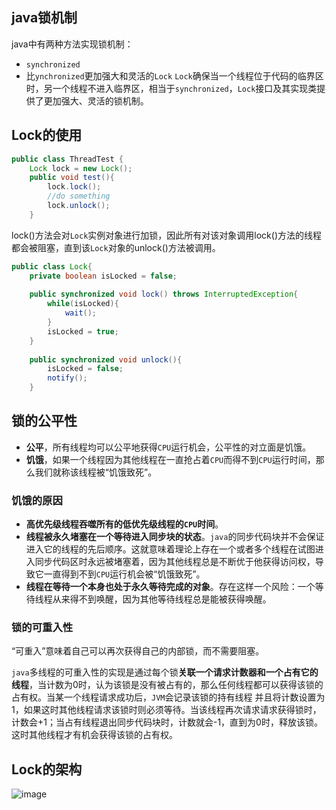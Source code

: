## java锁机制
java中有两种方法实现锁机制：
- `synchronized`
- 比`ynchronized`更加强大和灵活的`Lock`
`Lock`确保当一个线程位于代码的临界区时，另一个线程不进入临界区，相当于`synchronized`，`Lock`接口及其实现类提供了更加强大、灵活的锁机制。

## Lock的使用

```java
public class ThreadTest {
    Lock lock = new Lock();
    public void test(){
        lock.lock();
        //do something
        lock.unlock();
    }

```
lock()方法会对`Lock`实例对象进行加锁，因此所有对该对象调用lock()方法的线程都会被阻塞，直到该`Lock`对象的unlock()方法被调用。
    
```java
public class Lock{
    private boolean isLocked = false;
 
    public synchronized void lock() throws InterruptedException{
        while(isLocked){
            wait();
        }
        isLocked = true;
    }
 
    public synchronized void unlock(){
        isLocked = false;
        notify();
    }

```
## 锁的公平性
- **公平**，所有线程均可以公平地获得`CPU`运行机会，公平性的对立面是饥饿。
- **饥饿**，如果一个线程因为其他线程在一直抢占着`CPU`而得不到`CPU`运行时间，那么我们就称该线程被“饥饿致死”。

### 饥饿的原因
- **高优先级线程吞噬所有的低优先级线程的`CPU`时间**。
- **线程被永久堵塞在一个等待进入同步块的状态**。`java`的同步代码块并不会保证进入它的线程的先后顺序。这就意味着理论上存在一个或者多个线程在试图进入同步代码区时永远被堵塞着，因为其他线程总是不断优于他获得访问权，导致它一直得到不到`CPU`运行机会被“饥饿致死”。
- **线程在等待一个本身也处于永久等待完成的对象**。存在这样一个风险：一个等待线程从来得不到唤醒，因为其他等待线程总是能被获得唤醒。

### 锁的可重入性
“可重入”意味着自己可以再次获得自己的内部锁，而不需要阻塞。

`java`多线程的可重入性的实现是通过每个锁**关联一个请求计数器和一个占有它的线程**，当计数为0时，认为该锁是没有被占有的，那么任何线程都可以获得该锁的占有权。当某一个线程请求成功后，`JVM`会记录该锁的持有线程 并且将计数设置为1，如果这时其他线程请求该锁时则必须等待。当该线程再次请求请求获得锁时，计数会+1；当占有线程退出同步代码块时，计数就会-1，直到为0时，释放该锁。这时其他线程才有机会获得该锁的占有权。

## Lock的架构
![image](https://img-blog.csdn.net/20150810172836095?watermark/2/text/aHR0cDovL2Jsb2cuY3Nkbi5uZXQv/font/5a6L5L2T/fontsize/400/fill/I0JBQkFCMA==/dissolve/70/gravity/Center)

